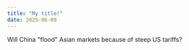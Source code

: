 ```yaml
---
title: "My title!"
date: 2025-06-09
---
```


Will China "flood" Asian markets because of steep US tariffs?
